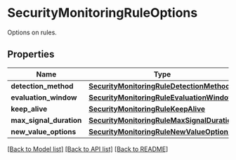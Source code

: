 # SecurityMonitoringRuleOptions

Options on rules.
## Properties
Name | Type | Description | Notes
------------ | ------------- | ------------- | -------------
**detection_method** | [**SecurityMonitoringRuleDetectionMethod**](SecurityMonitoringRuleDetectionMethod.md) |  | [optional] 
**evaluation_window** | [**SecurityMonitoringRuleEvaluationWindow**](SecurityMonitoringRuleEvaluationWindow.md) |  | [optional] 
**keep_alive** | [**SecurityMonitoringRuleKeepAlive**](SecurityMonitoringRuleKeepAlive.md) |  | [optional] 
**max_signal_duration** | [**SecurityMonitoringRuleMaxSignalDuration**](SecurityMonitoringRuleMaxSignalDuration.md) |  | [optional] 
**new_value_options** | [**SecurityMonitoringRuleNewValueOptions**](SecurityMonitoringRuleNewValueOptions.md) |  | [optional] 

[[Back to Model list]](README.md#documentation-for-models) [[Back to API list]](README.md#documentation-for-api-endpoints) [[Back to README]](README.md)


